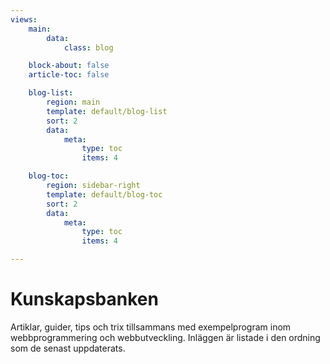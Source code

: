 ```yaml
---
views:
    main:
        data:
            class: blog

    block-about: false
    article-toc: false

    blog-list:
        region: main
        template: default/blog-list
        sort: 2
        data:
            meta: 
                type: toc
                items: 4

    blog-toc:
        region: sidebar-right
        template: default/blog-toc
        sort: 2
        data:
            meta: 
                type: toc
                items: 4

---
```

Kunskapsbanken
===========================

Artiklar, guider, tips och trix tillsammans med exempelprogram inom webbprogrammering och webbutveckling. Inläggen är listade i den ordning som de senast uppdaterats.
